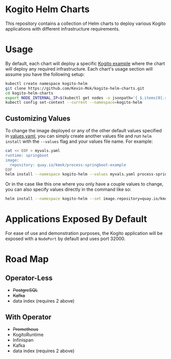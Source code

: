 # Kogito Helm Charts
This repository contains a collection of Helm charts to deploy various Kogito applications with different 
infrastructure requirements. 

# Usage
By default, each chart will deploy a specific [Kogito example](https://github.com/kiegroup/kogito-examples) 
where the chart will deploy any required infrastructure. Each chart's usage section will assume you have the 
following setup:
```sh
kubectl create namespace kogito-helm
git clone https://github.com/Kevin-Mok/kogito-helm-charts.git
cd kogito-helm-charts
export NODE_INTERNAL_IP=$(kubectl get nodes -o jsonpath='{ $.items[0].status.addresses[?(@.type=="InternalIP")].address }')
kubectl config set-context --current --namespace=kogito-helm
```

## Customizing Values
To change the image deployed or any of the other default 
values specified in [values.yaml](values.yaml), you can 
simply create another values file and run `helm install` 
with the `--values` flag and your values file name. For example:
```sh
cat << EOF > myvals.yaml
runtime: springboot
image:
  repository: quay.io/kmok/process-springboot-example
EOF
helm install --namespace kogito-helm --values myvals.yaml process-springboot-example kogito-helm-chart
```

Or in the case like this one where you only have a couple 
values to change, you can also specify values directly in 
the command like so:
```sh
helm install --namespace kogito-helm --set image.repository=quay.io/kmok/process-springboot-example,runtime=springboot process-springboot-example kogito-helm-chart
```

# Applications Exposed By Default
For ease of use and demonstration purposes, the Kogito application will be exposed with a `NodePort` by default and uses port 32000.

# Road Map
## Operator-Less
- ~~PostgreSQL~~
- ~~Kafka~~
- data index (requires 2 above)

## With Operator
- ~~Prometheus~~
- KogitoRuntime
- Infinispan
- Kafka
- data index (requires 2 above)
